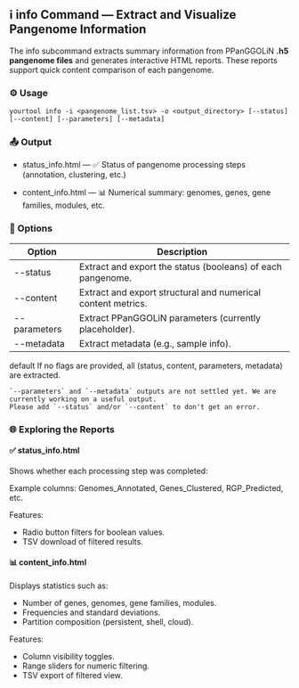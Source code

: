## ℹ info Command — Extract and Visualize Pangenome Information

The info subcommand extracts summary information from PPanGGOLiN **.h5 pangenome files** and generates interactive HTML
reports. These reports support quick content comparison of each pangenome.

### ⚙️ Usage

```shell
yourtool info -i <pangenome_list.tsv> -o <output_directory> [--status] [--content] [--parameters] [--metadata]
```

### 📤 Output

- status_info.html — ✅ Status of pangenome processing steps (annotation, clustering, etc.)

- content_info.html — 📊 Numerical summary: genomes, genes, gene families, modules, etc.

### 🔧 Options

| Option       | Description                                                  |
|--------------|--------------------------------------------------------------|
| --status     | Extract and export the status (booleans) of each pangenome.  |
| --content    | Extract and export structural and numerical content metrics. |
| --parameters | Extract PPanGGOLiN parameters (currently placeholder).       |
| --metadata   | Extract metadata (e.g., sample info).                        |

default If no flags are provided, all (status, content, parameters, metadata) are extracted.

```{warning}
`--parameters` and `--metadata` outputs are not settled yet. We are currently working on a useful output.
Please add `--status` and/or `--content` to don't get an error.
```

### 🌐 Exploring the Reports

#### ✅ status_info.html

Shows whether each processing step was completed:

Example columns: Genomes_Annotated, Genes_Clustered, RGP_Predicted, etc.

Features:

- Radio button filters for boolean values.
- TSV download of filtered results.

#### 📊 content_info.html

Displays statistics such as:

- Number of genes, genomes, gene families, modules.
- Frequencies and standard deviations.
- Partition composition (persistent, shell, cloud).

Features:

- Column visibility toggles.
- Range sliders for numeric filtering.
- TSV export of filtered view.
